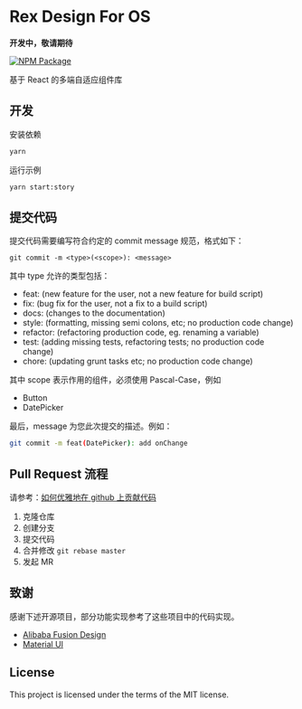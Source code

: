 # Rex Design For OS

**开发中，敬请期待**

[![NPM Package](https://img.shields.io/npm/v/@rexd/core?style=flat-square)](https://www.npmjs.org/package/@rexd/core)

基于 React 的多端自适应组件库

## 开发

安装依赖

```bash
yarn
```

运行示例

```bash
yarn start:story
```

## 提交代码

提交代码需要编写符合约定的 commit message 规范，格式如下：

```
git commit -m <type>(<scope>): <message>
```

其中 type 允许的类型包括：

- feat: (new feature for the user, not a new feature for build script)
- fix: (bug fix for the user, not a fix to a build script)
- docs: (changes to the documentation)
- style: (formatting, missing semi colons, etc; no production code change)
- refactor: (refactoring production code, eg. renaming a variable)
- test: (adding missing tests, refactoring tests; no production code change)
- chore: (updating grunt tasks etc; no production code change)

其中 scope 表示作用的组件，必须使用 Pascal-Case，例如

- Button
- DatePicker

最后，message 为您此次提交的描述。例如：

```bash
git commit -m feat(DatePicker): add onChange
```

## Pull Request 流程

请参考：[如何优雅地在 github 上贡献代码](https://segmentfault.com/a/1190000000736629)

1. 克隆仓库
2. 创建分支
3. 提交代码
4. 合并修改 `git rebase master`
5. 发起 MR

## 致谢

感谢下述开源项目，部分功能实现参考了这些项目中的代码实现。

- [Alibaba Fusion Design](https://github.com/alibaba-fusion/next)
- [Material UI](https://material-ui.com/)

## License

This project is licensed under the terms of the MIT license.
